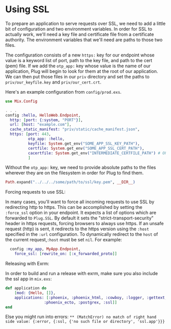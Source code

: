 # Using SSL

To prepare an application to serve requests over SSL, we need to add a little bit of configuration and two environment variables. In order for SSL to actually work, we'll need a key file and certificate file from a certificate authority. The environment variables that we'll need are paths to those two files.

The configuration consists of a new `https:` key for our endpoint whose value is a keyword list of port, path to the key file, and path to the cert (pem) file. If we add the `otp_app:` key whose value is the name of our application, Plug will begin to look for them at the root of our application. We can then put those files in our `priv` directory and set the paths to `priv/our_keyfile.key` and `priv/our_cert.crt`.

Here's an example configuration from `config/prod.exs`.

```elixir
use Mix.Config

. . .
config :hello, HelloWeb.Endpoint,
  http: [port: {:system, "PORT"}],
  url: [host: "example.com"],
  cache_static_manifest: "priv/static/cache_manifest.json",
  https: [port: 443,
          otp_app: :hello,
          keyfile: System.get_env("SOME_APP_SSL_KEY_PATH"),
          certfile: System.get_env("SOME_APP_SSL_CERT_PATH"),
          cacertfile: System.get_env("INTERMEDIATE_CERTFILE_PATH") # OPTIONAL Key for intermediate certificates
          ]

```

Without the `otp_app:` key, we need to provide absolute paths to the files wherever they are on the filesystem in order for Plug to find them.

```elixir
Path.expand("../../../some/path/to/ssl/key.pem", __DIR__)
```

Forcing requests to use SSL:

In many cases, you'll want to force all incoming requests to use SSL by redirecting http to https. This can be accomplished by setting the `:force_ssl` option in your endpoint. It expects a list of options which are forwarded to `Plug.SSL`. By default it sets the "strict-transport-security" header in https requests, forcing browsers to always use https. If an unsafe request (http) is sent, it redirects to the https version using the `:host` specified in the `:url` configuration. To dynamically redirect to the `host` of the current request,`:host` must be set `nil`. For example:


```elixir
  config :my_app, MyApp.Endpoint,
    force_ssl: [rewrite_on: [:x_forwarded_proto]]
```


Releasing with Exrm:

In order to build and run a release with exrm, make sure you also include the ssl app in `mix.exs`:

```elixir
def application do
	[mod: {Hello, []},
	applications: [:phoenix, :phoenix_html, :cowboy, :logger, :gettext,
                 :phoenix_ecto, :postgrex, :ssl]]
end
```

Else you might run into errors: `** (MatchError) no match of right hand side value: {:error, {:ssl, {'no such file or directory', 'ssl.app'}}}`
